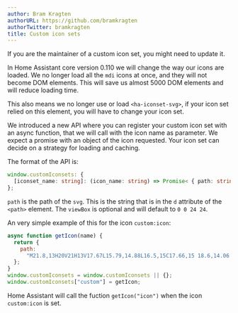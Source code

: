 ```yaml
---
author: Bram Kragten
authorURL: https://github.com/bramkragten
authorTwitter: bramkragten
title: Custom icon sets
---
```


If you are the maintainer of a custom icon set, you might need to update it.

In Home Assistant core version 0.110 we will change the way our icons are loaded. We no longer load all the `mdi` icons at once, and they will not become DOM elements.
This will save us almost 5000 DOM elements and will reduce loading time.

This also means we no longer use or load `<ha-iconset-svg>`, if your icon set relied on this element, you will have to change your icon set.

We introduced a new API where you can register your custom icon set with an async function, that we will call with the icon name as parameter.
We expect a promise with an object of the icon requested. Your icon set can decide on a strategy for loading and caching.

The format of the API is:
```ts
window.customIconsets: {
  [iconset_name: string]: (icon_name: string) => Promise< { path: string; viewBox?: string } > 
};
```
`path` is the path of the `svg`. This is the string that is in the `d` attribute of the `<path>` element.
The `viewBox` is optional and will default to `0 0 24 24`.

An very simple example of this for the icon `custom:icon`:

```js
async function getIcon(name) {
  return {
    path:
      "M21.8,13H20V21H13V17.67L15.79,14.88L16.5,15C17.66,15 18.6,14.06 18.6,12.9C18.6,11.74 17.66,10.8 16.5,10.8A2.1,2.1 0 0,0 14.4,12.9L14.5,13.61L13,15.13V9.65C13.66,9.29 14.1,8.6 14.1,7.8A2.1,2.1 0 0,0 12,5.7A2.1,2.1 0 0,0 9.9,7.8C9.9,8.6 10.34,9.29 11,9.65V15.13L9.5,13.61L9.6,12.9A2.1,2.1 0 0,0 7.5,10.8A2.1,2.1 0 0,0 5.4,12.9A2.1,2.1 0 0,0 7.5,15L8.21,14.88L11,17.67V21H4V13H2.25C1.83,13 1.42,13 1.42,12.79C1.43,12.57 1.85,12.15 2.28,11.72L11,3C11.33,2.67 11.67,2.33 12,2.33C12.33,2.33 12.67,2.67 13,3L17,7V6H19V9L21.78,11.78C22.18,12.18 22.59,12.59 22.6,12.8C22.6,13 22.2,13 21.8,13M7.5,12A0.9,0.9 0 0,1 8.4,12.9A0.9,0.9 0 0,1 7.5,13.8A0.9,0.9 0 0,1 6.6,12.9A0.9,0.9 0 0,1 7.5,12M16.5,12C17,12 17.4,12.4 17.4,12.9C17.4,13.4 17,13.8 16.5,13.8A0.9,0.9 0 0,1 15.6,12.9A0.9,0.9 0 0,1 16.5,12M12,6.9C12.5,6.9 12.9,7.3 12.9,7.8C12.9,8.3 12.5,8.7 12,8.7C11.5,8.7 11.1,8.3 11.1,7.8C11.1,7.3 11.5,6.9 12,6.9Z",
  };
}
window.customIconsets = window.customIconsets || {};
window.customIconsets["custom"] = getIcon;
```

Home Assistant will call the fuction `getIcon("icon")` when the icon `custom:icon` is set.
